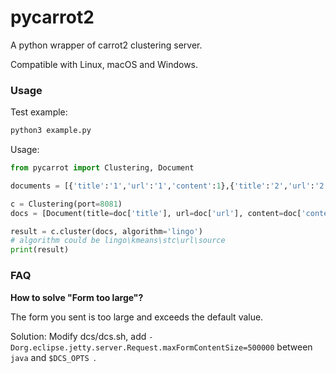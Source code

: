 # pycarrot2
A python wrapper of carrot2 clustering server.

Compatible with Linux, macOS and Windows.

### Usage

Test example:

```bash
python3 example.py
```

Usage:

```python
from pycarrot import Clustering, Document

documents = [{'title':'1','url':'1','content':1},{'title':'2','url':'2','content':2}]

c = Clustering(port=8081)
docs = [Document(title=doc['title'], url=doc['url'], content=doc['content']) for doc in documents]

result = c.cluster(docs, algorithm='lingo')
# algorithm could be lingo\kmeans\stc\url\source
print(result)
```

### FAQ

**How to solve "Form too large"?**

The form you sent is too large and exceeds the default value.

Solution: Modify dcs/dcs.sh, add `-Dorg.eclipse.jetty.server.Request.maxFormContentSize=500000` between `java` and `$DCS_OPTS `.